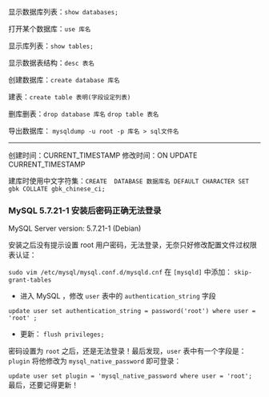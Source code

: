 
显示数据库列表：`show databases;`

打开某个数据库：`use 库名`

显示库列表：`show tables;`

显示数据表结构：`desc 表名`

创建数据库：`create database 库名`

建表：`create table 表明(字段设定列表)`

删库删表：`drop database 库名` `drop table 表名`

导出数据库： `mysqldump -u root -p 库名 > sql文件名`

***

创建时间：CURRENT_TIMESTAMP
修改时间：ON UPDATE CURRENT_TIMESTAMP

建库时使用中文字符集：`CREATE  DATABASE 数据库名 DEFAULT CHARACTER SET gbk COLLATE gbk_chinese_ci;`


### MySQL 5.7.21-1 安装后密码正确无法登录

MySQL Server version: 5.7.21-1 (Debian)

安装之后没有提示设置 root 用户密码，无法登录，无奈只好修改配置文件过权限表认证：

` sudo vim /etc/mysql/mysql.conf.d/mysqld.cnf ` 在 `[mysqld]` 中添加： `skip-grant-tables`

- 进入 MySQL ，修改 `user` 表中的 `authentication_string` 字段

`update user set authentication_string = password('root') where user = 'root' ;`

- 更新：
`flush privileges;`

密码设置为 `root` 之后，还是无法登录！最后发现，`user` 表中有一个字段是：`plugin` 将他修改为 `mysql_native_password` 即可登录：

`update user set plugin = 'mysql_native_password where user = 'root'; `
最后，还要记得更新！
